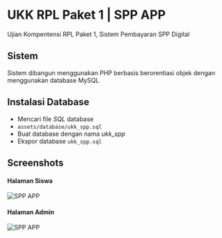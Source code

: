 
# UKK RPL Paket 1 | SPP APP

Ujian Kompentensi RPL Paket 1, Sistem Pembayaran SPP Digital
## Sistem

Sistem dibangun menggunakan PHP berbasis berorentiasi objek dengan menggunakan database MySQL
## Instalasi Database
- Mencari file *SQL* database
- `assets/database/ukk_spp.sql`
- Buat database dengan nama *ukk_spp*
- Ekspor database `ukk_spp.sql`

## Screenshots

#### Halaman Siswa
![SPP APP](https://i.imgur.com/Klb5701.png)

#### Halaman Admin
![SPP APP](https://i.imgur.com/FwG5Aoh.png)
